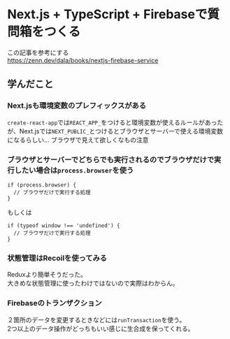# Next.js + TypeScript + Firebaseで質問箱をつくる

この記事を参考にする  
https://zenn.dev/dala/books/nextjs-firebase-service  

## 学んだこと

### Next.jsも環境変数のプレフィックスがある

`create-react-app`では`REACT_APP_`をつけると環境変数が使えるルールがあったが、Next.jsでは`NEXT_PUBLIC_`とつけるとブラウザとサーバーで使える環境変数になるらしい...
ブラウザで見えて欲しくなもの注意

### ブラウザとサーバーでどちらでも実行されるのでブラウザだけで実行したい場合は`process.browser`を使う

```
if (process.browser) {
  // ブラウザだけで実行する処理
}
```

もしくは

```
if (typeof window !== 'undefined') {
  // ブラウザだけで実行する処理
}
```

### 状態管理はRecoilを使ってみる

Reduxより簡単そうだった。  
大きめな状態管理に使ったわけではないので実際はわからん。  

### Firebaseのトランザクション

２箇所のデータを変更するときなどには`runTransaction`を使う。  
2つ以上のデータ操作がどっちもいい感じに生合成を保ってくれる。